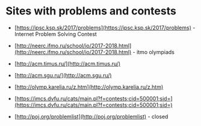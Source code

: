 # Sites with problems and contests

- [https://ipsc.ksp.sk/2017/problems](https://ipsc.ksp.sk/2017/problems) - Internet Problem Solving Contest

- [http://neerc.ifmo.ru/school/io/2017-2018.html](http://neerc.ifmo.ru/school/io/2017-2018.html) - itmo olympiads

- [http://acm.timus.ru/](http://acm.timus.ru/)

- [http://acm.sgu.ru/](http://acm.sgu.ru/)

- [http://olymp.karelia.ru/z.htm](http://olymp.karelia.ru/z.htm)

- [https://imcs.dvfu.ru/cats/main.pl?f=contests;cid=500001;sid=](https://imcs.dvfu.ru/cats/main.pl?f=contests;cid=500001;sid=)

- [http://poj.org/problemlist](http://poj.org/problemlist) - closed
